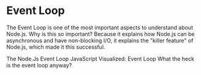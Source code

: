 # Event Loop

The Event Loop is one of the most important aspects to understand about Node.js. Why is this so important? Because it explains how Node.js can be asynchronous and have non-blocking I/O, it explains the "killer feature" of Node.js, which made it this successful.

<BadgeLink colorScheme="yellow" badgeText="Read" href="https://nodejs.org/en/docs/guides/event-loop-timers-and-nexttick/#what-is-the-event-loop">The Node.Js Event Loop</BadgeLink>
<BadgeLink colorScheme="yellow" badgeText="Read" href="https://dev.to/lydiahallie/javascript-visualized-event-loop-3dif">JavaScript Visualized: Event Loop</BadgeLink>
<BadgeLink badgeText='Watch' href='https://www.youtube.com/watch?v=8aGhZQkoFbQ'>What the heck is the event loop anyway?</BadgeLink>
